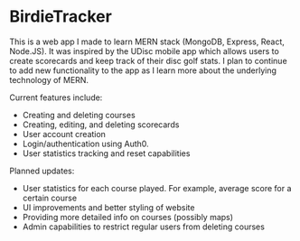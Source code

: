 # BirdieTracker

This is a web app I made to learn MERN stack (MongoDB, Express, React, Node.JS). It was inspired by the UDisc mobile app which allows users to create scorecards and keep track
of their disc golf stats. I plan to continue to add new functionality to the app as I learn more about the underlying technology of MERN. 

Current features include: 
  * Creating and deleting courses
  * Creating, editing, and deleting scorecards
  * User account creation
  * Login/authentication using Auth0. 
  * User statistics tracking and reset capabilities

Planned updates: 
  * User statistics for each course played. For example, average score for a certain course
  * UI improvements and better styling of website
  * Providing more detailed info on courses (possibly maps)
  * Admin capabilities to restrict regular users from deleting courses